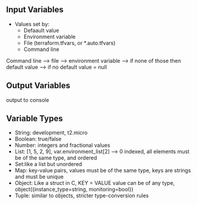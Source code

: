## Input Variables
* Values set by:
    * Defaault value
    * Environment variable
    * File (terraform.tfvars, or *.auto.tfvars)
    * Command line

Command line --> file --> environment variable --> if none of those then default value --> if no default value = null

## Output Variables
output to console

## Variable Types
* String: development, t2.micro
* Boolean: true/false
* Number: integers and fractional values
* List: [1, 5, 2, 9], var.environment_list[2] --> 0 indexed, all elements must be of the same type, and ordered
* Set:like a list but unordered
* Map: key-value pairs, values must be of the same type, keys are strings and must be unique 
* Object: Like a struct in C, KEY = VALUE value can be of any type, object({instance_type=string, monitoring=bool})
* Tuple: similar to objects, stricter type-conversion rules

